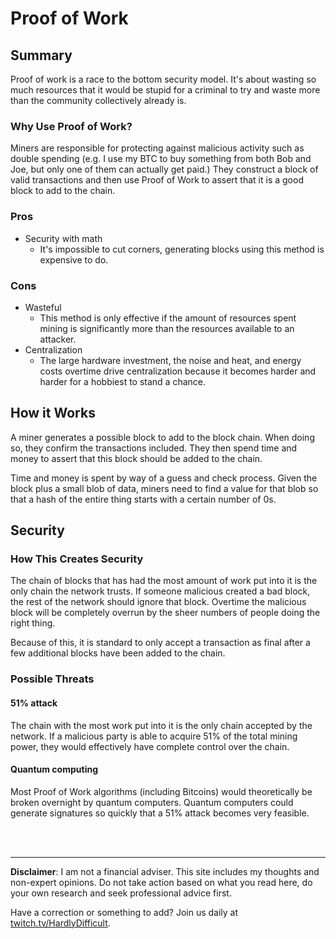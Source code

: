 # Proof of Work

## Summary

Proof of work is a race to the bottom security model.  It's about wasting so much resources that it would be stupid for a criminal to try and waste more than the community collectively already is.

### Why Use Proof of Work?

Miners are responsible for protecting against  malicious activity such as double spending (e.g. I use my BTC to buy something from both Bob and Joe, but only one of them can actually get paid.) They construct a block of valid transactions and then use Proof of Work to assert that it is a good block to add to the chain.

### Pros

 - Security with math
    - It's impossible to cut corners, generating blocks using this method is expensive to do.

### Cons

 - Wasteful
    - This method is only effective if the amount of resources spent mining is significantly more than the resources available to an attacker.
 - Centralization
    - The large hardware investment, the noise and heat, and energy costs overtime drive centralization because it becomes harder and harder for a hobbiest to stand a chance.

## How it Works

A miner generates a possible block to add to the block chain.  When doing so, they confirm the transactions included.  They then spend time and money to assert that this block should be added to the chain.

Time and money is spent by way of a guess and check process.  Given the block plus a small blob of data, miners need to find a value for that blob so that a hash of the entire thing starts with a certain number of 0s.

## Security

### How This Creates Security

The chain of blocks that has had the most amount of work put into it is the only chain the network trusts.  If someone malicious created a bad block, the rest of the network should ignore that block.  Overtime the malicious block will be completely overrun by the sheer numbers of people doing the right thing.

Because of this, it is standard to only accept a transaction as final after a few additional blocks have been added to the chain.

### Possible Threats

#### 51% attack

The chain with the most work put into it is the only chain accepted by the network.  If a malicious party is able to acquire 51% of the total mining power, they would effectively have complete control over the chain.

#### Quantum computing

Most Proof of Work algorithms (including Bitcoins) would theoretically be broken overnight by quantum computers. Quantum computers could generate signatures so quickly that a 51% attack becomes very feasible.  







<br><br><hr>  **Disclaimer**: I am not a financial adviser.  This site includes my thoughts and non-expert opinions.  Do not take action based on what you read here, do your own research and seek professional advice first.

Have a correction or something to add?  Join us daily at [twitch.tv/HardlyDifficult](http://twitch.tv/HardlyDifficult).